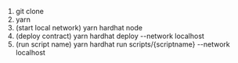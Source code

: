 <ol>
<li>git clone </li>
<li>yarn </li>
<li>(start local network) yarn hardhat node</li>
<li>(deploy contract) yarn hardhat deploy --network localhost</li>
<li>(run script name) yarn hardhat run scripts/{scriptname} --network localhost</li>
</ol>
